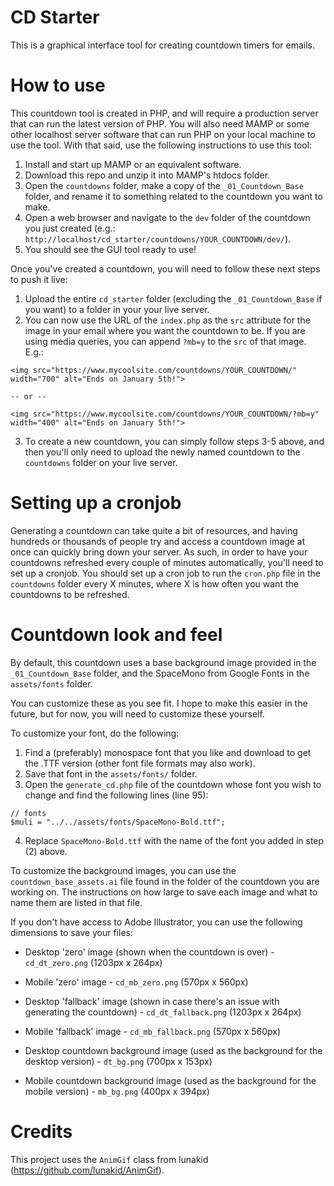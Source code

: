 # CD Starter
This is a graphical interface tool for creating countdown timers for emails.

# How to use
This countdown tool is created in PHP, and will require a production server that can run the latest version of PHP.
You will also need MAMP or some other localhost server software that can run PHP on your local machine to use the tool.
With that said, use the following instructions to use this tool:

1) Install and start up MAMP or an equivalent software.
2) Download this repo and unzip it into MAMP's htdocs folder.
3) Open the `countdowns` folder, make a copy of the `_01_Countdown_Base` folder, and rename it to something related to the countdown you want to make.
4) Open a web browser and navigate to the `dev` folder of the countdown you just created (e.g.: `http://localhost/cd_starter/countdowns/YOUR_COUNTDOWN/dev/`).
5) You should see the GUI tool ready to use!

Once you've created a countdown, you will need to follow these next steps to push it live:
1) Upload the entire `cd_starter` folder (excluding the `_01_Countdown_Base` if you want) to a folder in your your live server.
2) You can now use the URL of the `index.php` as the `src` attribute for the image in your email where you want the countdown to be. If you are using media queries, you can append `?mb=y` to the `src` of that image.
E.g.:
```
<img src="https://www.mycoolsite.com/countdowns/YOUR_COUNTDOWN/" width="700" alt="Ends on January 5th!">

-- or --

<img src="https://www.mycoolsite.com/countdowns/YOUR_COUNTDOWN/?mb=y" width="400" alt="Ends on January 5th!">
```
3) To create a new countdown, you can simply follow steps 3-5 above, and then you'll only need to upload the newly named countdown to the `countdowns` folder on your live server.

# Setting up a cronjob
Generating a countdown can take quite a bit of resources, and having hundreds or thousands of people try and access a countdown image at once can quickly bring down your server.
As such, in order to have your countdowns refreshed every couple of minutes automatically, you'll need to set up a cronjob.
You should set up a cron job to run the `cron.php` file in the `countdowns` folder every X minutes, where X is how often you want the countdowns to be refreshed.

# Countdown look and feel
By default, this countdown uses a base background image provided in the `_01_Countdown_Base` folder, and the SpaceMono from Google Fonts in the `assets/fonts` folder.

You can customize these as you see fit. I hope to make this easier in the future, but for now, you will need to customize these yourself.

To customize your font, do the following:
1) Find a (preferably) monospace font that you like and download to get the .TTF version (other font file formats may also work).
2) Save that font in the `assets/fonts/` folder.
3) Open the `generate_cd.php` file of the countdown whose font you wish to change and find the following lines (line 95):
```
// fonts
$muli = "../../assets/fonts/SpaceMono-Bold.ttf";
```
4) Replace `SpaceMono-Bold.ttf` with the name of the font you added in step (2) above.


To customize the background images, you can use the `countdown_base_assets.ai` file found in the folder of the countdown you are working on.
The instructions on how large to save each image and what to name them are listed in that file.

If you don't have access to Adobe Illustrator, you can use the following dimensions to save your files:
- Desktop 'zero' image (shown when the countdown is over) - `cd_dt_zero.png` (1203px x 264px)
- Mobile 'zero' image - `cd_mb_zero.png` (570px x 560px)

- Desktop 'fallback' image (shown in case there's an issue with generating the countdown) - `cd_dt_fallback.png` (1203px x 264px)
- Mobile 'fallback' image - `cd_mb_fallback.png` (570px x 560px)

- Desktop countdown background image (used as the background for the desktop version) - `dt_bg.png` (700px x 153px)
- Mobile countdown background image (used as the background for the mobile version) - `mb_bg.png` (400px x 394px)


# Credits
This project uses the `AnimGif` class from lunakid (https://github.com/lunakid/AnimGif).
